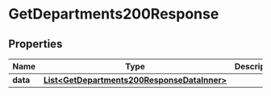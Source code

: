 

# GetDepartments200Response


## Properties

| Name | Type | Description | Notes |
|------------ | ------------- | ------------- | -------------|
|**data** | [**List&lt;GetDepartments200ResponseDataInner&gt;**](GetDepartments200ResponseDataInner.md) |  |  [optional] |



